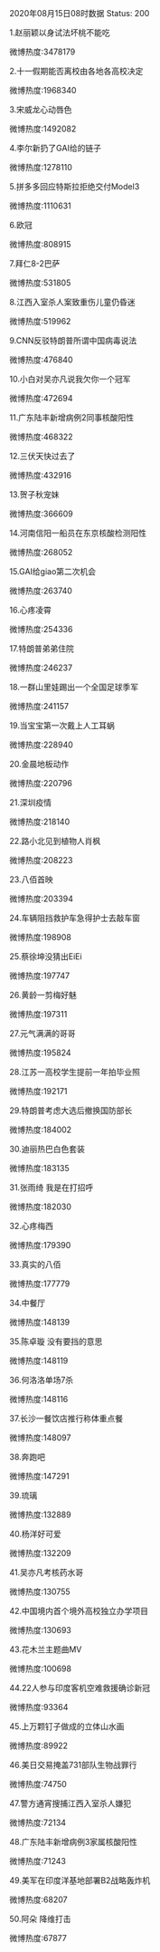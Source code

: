 2020年08月15日08时数据
Status: 200

1.赵丽颖以身试法坏桃不能吃

微博热度:3478179

2.十一假期能否离校由各地各高校决定

微博热度:1968340

3.宋威龙心动唇色

微博热度:1492082

4.李尔新扔了GAI给的链子

微博热度:1278110

5.拼多多回应特斯拉拒绝交付Model3

微博热度:1110631

6.欧冠

微博热度:808915

7.拜仁8-2巴萨

微博热度:531805

8.江西入室杀人案致重伤儿童仍昏迷

微博热度:519962

9.CNN反驳特朗普所谓中国病毒说法

微博热度:476840

10.小白对吴亦凡说我欠你一个冠军

微博热度:472694

11.广东陆丰新增病例2同事核酸阳性

微博热度:468322

12.三伏天快过去了

微博热度:432916

13.贺子秋宠妹

微博热度:366609

14.河南信阳一船员在东京核酸检测阳性

微博热度:268052

15.GAI给giao第二次机会

微博热度:263740

16.心疼凌霄

微博热度:254336

17.特朗普弟弟住院

微博热度:246237

18.一群山里娃踢出一个全国足球季军

微博热度:241157

19.当宝宝第一次戴上人工耳蜗

微博热度:228940

20.金晨地板动作

微博热度:220796

21.深圳疫情

微博热度:218140

22.路小北见到植物人肖枫

微博热度:208223

23.八佰首映

微博热度:203394

24.车辆阻挡救护车急得护士去敲车窗

微博热度:198908

25.蔡徐坤没猜出EiEi

微博热度:197747

26.黄龄一剪梅好魅

微博热度:197311

27.元气满满的哥哥

微博热度:195824

28.江苏一高校学生提前一年拍毕业照

微博热度:192171

29.特朗普考虑大选后撤换国防部长

微博热度:184002

30.迪丽热巴白色套装

微博热度:183135

31.张雨绮 我是在打招呼

微博热度:182030

32.心疼梅西

微博热度:179390

33.真实的八佰

微博热度:177779

34.中餐厅

微博热度:148139

35.陈卓璇 没有要挡的意思

微博热度:148119

36.何洛洛单场7杀

微博热度:148116

37.长沙一餐饮店推行称体重点餐

微博热度:148097

38.奔跑吧

微博热度:147291

39.琉璃

微博热度:132889

40.杨洋好可爱

微博热度:132209

41.吴亦凡考核药水哥

微博热度:130755

42.中国境内首个境外高校独立办学项目

微博热度:130693

43.花木兰主题曲MV

微博热度:100698

44.22人参与印度客机空难救援确诊新冠

微博热度:93364

45.上万颗钉子做成的立体山水画

微博热度:89922

46.美日交易掩盖731部队生物战罪行

微博热度:74750

47.警方通宵搜捕江西入室杀人嫌犯

微博热度:72134

48.广东陆丰新增病例3家属核酸阳性

微博热度:71243

49.美军在印度洋基地部署B2战略轰炸机

微博热度:68207

50.阿朵 降维打击

微博热度:67877


